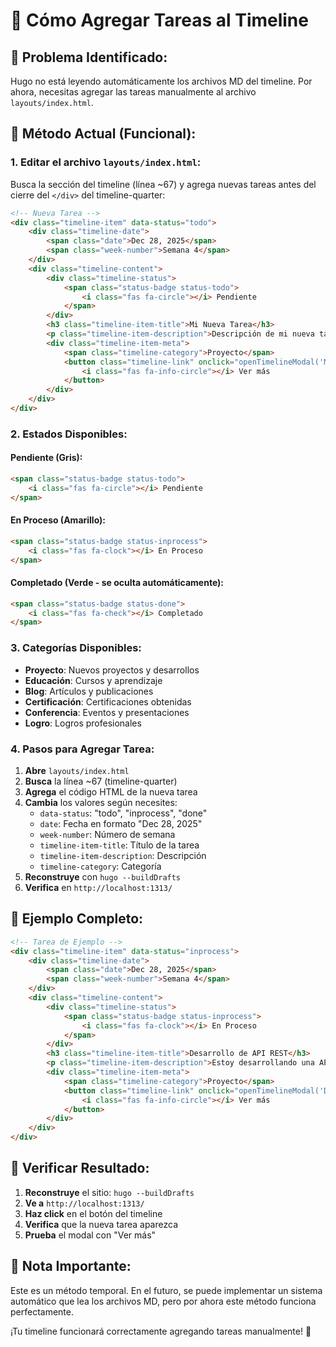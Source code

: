 # 📝 Cómo Agregar Tareas al Timeline

## 🎯 **Problema Identificado:**
Hugo no está leyendo automáticamente los archivos MD del timeline. Por ahora, necesitas agregar las tareas manualmente al archivo `layouts/index.html`.

## 📝 **Método Actual (Funcional):**

### **1. Editar el archivo `layouts/index.html`:**

Busca la sección del timeline (línea ~67) y agrega nuevas tareas antes del cierre del `</div>` del timeline-quarter:

```html
<!-- Nueva Tarea -->
<div class="timeline-item" data-status="todo">
    <div class="timeline-date">
        <span class="date">Dec 28, 2025</span>
        <span class="week-number">Semana 4</span>
    </div>
    <div class="timeline-content">
        <div class="timeline-status">
            <span class="status-badge status-todo">
                <i class="fas fa-circle"></i> Pendiente
            </span>
        </div>
        <h3 class="timeline-item-title">Mi Nueva Tarea</h3>
        <p class="timeline-item-description">Descripción de mi nueva tarea</p>
        <div class="timeline-item-meta">
            <span class="timeline-category">Proyecto</span>
            <button class="timeline-link" onclick="openTimelineModal('Mi Nueva Tarea', 'Descripción de mi nueva tarea', 'Proyecto', 'Dec 28, 2025', 'todo')">
                <i class="fas fa-info-circle"></i> Ver más
            </button>
        </div>
    </div>
</div>
```

### **2. Estados Disponibles:**

#### **Pendiente (Gris):**
```html
<span class="status-badge status-todo">
    <i class="fas fa-circle"></i> Pendiente
</span>
```

#### **En Proceso (Amarillo):**
```html
<span class="status-badge status-inprocess">
    <i class="fas fa-clock"></i> En Proceso
</span>
```

#### **Completado (Verde - se oculta automáticamente):**
```html
<span class="status-badge status-done">
    <i class="fas fa-check"></i> Completado
</span>
```

### **3. Categorías Disponibles:**
- **Proyecto**: Nuevos proyectos y desarrollos
- **Educación**: Cursos y aprendizaje
- **Blog**: Artículos y publicaciones
- **Certificación**: Certificaciones obtenidas
- **Conferencia**: Eventos y presentaciones
- **Logro**: Logros profesionales

### **4. Pasos para Agregar Tarea:**

1. **Abre** `layouts/index.html`
2. **Busca** la línea ~67 (timeline-quarter)
3. **Agrega** el código HTML de la nueva tarea
4. **Cambia** los valores según necesites:
   - `data-status`: "todo", "inprocess", "done"
   - `date`: Fecha en formato "Dec 28, 2025"
   - `week-number`: Número de semana
   - `timeline-item-title`: Título de la tarea
   - `timeline-item-description`: Descripción
   - `timeline-category`: Categoría
5. **Reconstruye** con `hugo --buildDrafts`
6. **Verifica** en `http://localhost:1313/`

## 🔧 **Ejemplo Completo:**

```html
<!-- Tarea de Ejemplo -->
<div class="timeline-item" data-status="inprocess">
    <div class="timeline-date">
        <span class="date">Dec 28, 2025</span>
        <span class="week-number">Semana 4</span>
    </div>
    <div class="timeline-content">
        <div class="timeline-status">
            <span class="status-badge status-inprocess">
                <i class="fas fa-clock"></i> En Proceso
            </span>
        </div>
        <h3 class="timeline-item-title">Desarrollo de API REST</h3>
        <p class="timeline-item-description">Estoy desarrollando una API REST avanzada con autenticación JWT y rate limiting</p>
        <div class="timeline-item-meta">
            <span class="timeline-category">Proyecto</span>
            <button class="timeline-link" onclick="openTimelineModal('Desarrollo de API REST', 'Estoy desarrollando una API REST avanzada con autenticación JWT y rate limiting', 'Proyecto', 'Dec 28, 2025', 'inprocess')">
                <i class="fas fa-info-circle"></i> Ver más
            </button>
        </div>
    </div>
</div>
```

## 🚀 **Verificar Resultado:**

1. **Reconstruye** el sitio: `hugo --buildDrafts`
2. **Ve a** `http://localhost:1313/`
3. **Haz click** en el botón del timeline
4. **Verifica** que la nueva tarea aparezca
5. **Prueba** el modal con "Ver más"

## 📝 **Nota Importante:**

Este es un método temporal. En el futuro, se puede implementar un sistema automático que lea los archivos MD, pero por ahora este método funciona perfectamente.

¡Tu timeline funcionará correctamente agregando tareas manualmente! 🎉

